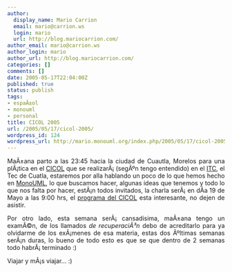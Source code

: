 ```yaml
---
author:
  display_name: Mario Carrion
  email: mario@carrion.ws
  login: mario
  url: http://blog.mariocarrion.com/
author_email: mario@carrion.ws
author_login: mario
author_url: http://blog.mariocarrion.com/
categories: []
comments: []
date: 2005-05-17T22:04:00Z
published: true
status: publish
tags:
- espaÃ±ol
- monouml
- personal
title: CICOL 2005
url: /2005/05/17/cicol-2005/
wordpress_id: 124
wordpress_url: http://mario.monouml.org/index.php/2005/05/17/cicol-2005/
---
```


<div style="clear:both;"></div>
<p align="justify">MaÃ±ana parto a las 23:45 hacia la ciudad de Cuautla, Morelos para una plÃ¡tica en el <a href="http://www.cicol.org.mx">CICOL</a> que se realizarÃ¡ (segÃºn tengo entendido) en el <a href="http://www.itcuautla.edu.mx/">ITC</a>, el Tec de Cuatla, estaremos por alla hablando un poco de lo que hemos hecho en <a href="http://www.monouml.org">MonoUML</a>, lo que buscamos hacer, algunas ideas que tenemos y todo lo que nos falta por hacer, estÃ¡n todos invitados, la charla serÃ¡ en dÃ­a 19 de Mayo a las 9:00 hrs, el <a href="http://www.cicol.org.mx/programa.php">programa del CICOL</a> esta interesante, no dejen de asistir.</p>
<p align="justify">Por otro lado, esta semana serÃ¡ cansadisima, maÃ±ana tengo un examÃ©n, de los llamados <span style="font-style:italic;">de recuperaciÃ³n</span> debo de acreditarlo para ya olvidarme de los exÃ¡menes de esa materia, estas dos Ãºltimas semanas serÃ¡n duras, lo bueno de todo esto es que se que dentro de 2 semanas todo habrÃ¡ terminado :)</p>
<p align="justify">Viajar y mÃ¡s viajar... :)</p>
<div style="clear:both; padding-bottom: 0.25em;"></div>

